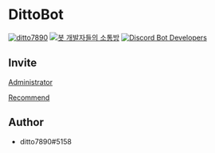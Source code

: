 # DittoBot

[![ditto7890](https://img.shields.io/badge/made%20by-ditto7890%235158-green?style=for-the-badge&logo=discord&logoColor=white)](https://discordapp.com)
[![봇 개발자들의 소통방](https://discordapp.com/api/guilds/663646979636723727/widget.png)](https://discordapp.com/invite/PaB8p5)
[![Discord Bot Developers](https://discordapp.com/api/guilds/507166572624740353/widget.png)](https://discordapp.com/invite/Sh6D73)

## Invite

[Administrator](https://discordapp.com/oauth2/authorize?client_id=689817745562533891&permissions=8&scope=bot)

[Recommend](https://discordapp.com/oauth2/authorize?client_id=689817745562533891&permissions=37092416cope=bot)

## Author

* ditto7890#5158
